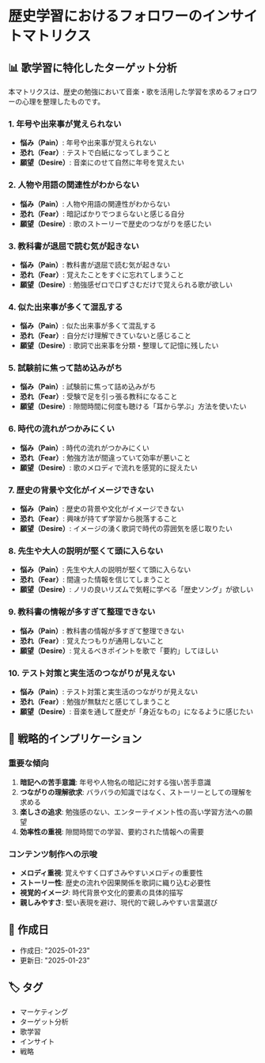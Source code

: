 # 歴史学習におけるフォロワーのインサイトマトリクス

## 📊 歌学習に特化したターゲット分析

本マトリクスは、歴史の勉強において音楽・歌を活用した学習を求めるフォロワーの心理を整理したものです。

### 1. 年号や出来事が覚えられない
- **悩み（Pain）**: 年号や出来事が覚えられない
- **恐れ（Fear）**: テストで白紙になってしまうこと
- **願望（Desire）**: 音楽にのせて自然に年号を覚えたい

### 2. 人物や用語の関連性がわからない
- **悩み（Pain）**: 人物や用語の関連性がわからない
- **恐れ（Fear）**: 暗記ばかりでつまらないと感じる自分
- **願望（Desire）**: 歌のストーリーで歴史のつながりを感じたい

### 3. 教科書が退屈で読む気が起きない
- **悩み（Pain）**: 教科書が退屈で読む気が起きない
- **恐れ（Fear）**: 覚えたことをすぐに忘れてしまうこと
- **願望（Desire）**: 勉強感ゼロで口ずさむだけで覚えられる歌が欲しい

### 4. 似た出来事が多くて混乱する
- **悩み（Pain）**: 似た出来事が多くて混乱する
- **恐れ（Fear）**: 自分だけ理解できていないと感じること
- **願望（Desire）**: 歌詞で出来事を分類・整理して記憶に残したい

### 5. 試験前に焦って詰め込みがち
- **悩み（Pain）**: 試験前に焦って詰め込みがち
- **恐れ（Fear）**: 受験で足を引っ張る教科になること
- **願望（Desire）**: 隙間時間に何度も聴ける「耳から学ぶ」方法を使いたい

### 6. 時代の流れがつかみにくい
- **悩み（Pain）**: 時代の流れがつかみにくい
- **恐れ（Fear）**: 勉強方法が間違っていて効率が悪いこと
- **願望（Desire）**: 歌のメロディで流れを感覚的に捉えたい

### 7. 歴史の背景や文化がイメージできない
- **悩み（Pain）**: 歴史の背景や文化がイメージできない
- **恐れ（Fear）**: 興味が持てず学習から脱落すること
- **願望（Desire）**: イメージの湧く歌詞で時代の雰囲気を感じ取りたい

### 8. 先生や大人の説明が堅くて頭に入らない
- **悩み（Pain）**: 先生や大人の説明が堅くて頭に入らない
- **恐れ（Fear）**: 間違った情報を信じてしまうこと
- **願望（Desire）**: ノリの良いリズムで気軽に学べる「歴史ソング」が欲しい

### 9. 教科書の情報が多すぎて整理できない
- **悩み（Pain）**: 教科書の情報が多すぎて整理できない
- **恐れ（Fear）**: 覚えたつもりが通用しないこと
- **願望（Desire）**: 覚えるべきポイントを歌で「要約」してほしい

### 10. テスト対策と実生活のつながりが見えない
- **悩み（Pain）**: テスト対策と実生活のつながりが見えない
- **恐れ（Fear）**: 勉強が無駄だと感じてしまうこと
- **願望（Desire）**: 音楽を通して歴史が「身近なもの」になるように感じたい

## 🎯 戦略的インプリケーション

### 重要な傾向
1. **暗記への苦手意識**: 年号や人物名の暗記に対する強い苦手意識
2. **つながりの理解欲求**: バラバラの知識ではなく、ストーリーとしての理解を求める
3. **楽しさの追求**: 勉強感のない、エンターテイメント性の高い学習方法への願望
4. **効率性の重視**: 隙間時間での学習、要約された情報への需要

### コンテンツ制作への示唆
- **メロディ重視**: 覚えやすく口ずさみやすいメロディの重要性
- **ストーリー性**: 歴史の流れや因果関係を歌詞に織り込む必要性
- **視覚的イメージ**: 時代背景や文化的要素の具体的描写
- **親しみやすさ**: 堅い表現を避け、現代的で親しみやすい言葉選び

## 📅 作成日
- 作成日: "2025-01-23"
- 更新日: "2025-01-23"

## 🏷️ タグ
- マーケティング
- ターゲット分析
- 歌学習
- インサイト
- 戦略 